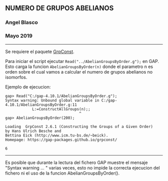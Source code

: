 ## NUMERO DE GRUPOS ABELIANOS

### Angel Blasco 

### Mayo 2019		
---

Se requiere el paquete [GrpConst](https://gap-packages.github.io/grpconst/).

Para iniciar el script ejecutar ``Read("../AbelianGroupsByOrder.g");`` en GAP.
Esto carga la funcion `AbelianGroupsByOrder(n)` donde el parametro n es orden sobre el
cual vamos a calcular el numero de grupos abelianos no isomorfos.

Ejemplo de ejecucion:

    gap> Read("C:/gap-4.10.1/AbelianGroupsByOrder.g");
    Syntax warning: Unbound global variable in C:/gap-4.10.1/AbelianGroupsByOrder.g:11
                L:=ConstructAllGroups(n);;
                                     ^
    gap> AbelianGroupsByOrder(200);

    Loading  GrpConst 2.6.1 (Constructing the Groups of a Given Order)
    by Hans Ulrich Besche and
    Bettina Eick (http://www.icm.tu-bs.de/~beick).
    Homepage: https://gap-packages.github.io/grpconst/

    6
---
Es posible que durante la lectura del fichero GAP muestre el mensaje "Syntax warning ... " varias veces,
esto no impide la correcta ejecucion del fichero ni el uso de la funcion AbelianGroupsByOrder().
